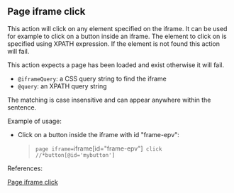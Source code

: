 ## Page iframe click

This action will click on any element specified on the iframe. It can be used for example to click on a button inside an iframe.
The element to click on is specified using XPATH expression. If the element is not found this action will fail.

This action expects a page has been loaded and exist otherwise it will fail.

- `@iframeQuery`: a CSS query string to find the iframe
- `@query`: an XPATH query string

The matching is case insensitive and can appear anywhere within the sentence.

Example of usage:

- Click on a button inside the iframe with id "frame-epv":

    > `page iframe=`iframe[id="frame-epv"]` click //*button[@id='mybutton']`


References:

[Page iframe click](https://github.com/DasAng/phobo-release/blob/master/docs/browser_actions.md#page-iframe-click)